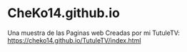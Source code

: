 # CheKo14.github.io
Una muestra de las Paginas web Creadas por mi
TutuleTV: https://cheko14.github.io/TutuleTV/index.html
